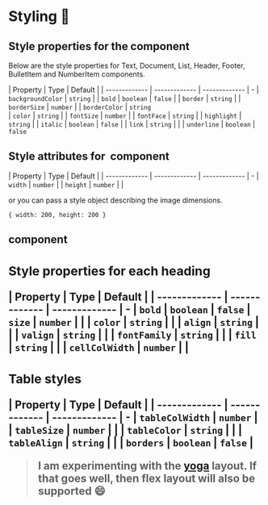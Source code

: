 # Styling 💄

## Style properties for the component
Below are the style properties for Text, Document, List, Header, Footer, BulletItem and NumberItem components.

| Property  | Type | Default | 
| ------------- | ------------- | ------------- | -
| `backgroundColor`  | `string`  | 
| `bold`  | `boolean`  | `false` |
| `border`  | `string`  |
| `borderSize`  | `number`  | 
| `borderColor`  | `string`  
| `color`  | `string`  |
| `fontSize`  | `number`  |
| `fontFace`  | `string`  |
| `highlight`  | `string`  |
| `italic`  | `boolean`  | `false` |
| `link`  | `string`  |  |
| `underline` | `boolean` | `false` 

## Style attributes for <Image /> component

| Property  | Type | Default | 
| ------------- | ------------- | ------------- | -
| `width`  | `number`  | 
| `height`  | `number`  |  |

or you can pass a style object describing the image dimensions.

```
{ width: 200, height: 200 }
```

## <Table /> component

### Style properties for each heading

| Property  | Type | Default | 
| ------------- | ------------- | ------------- | -
| `bold`  | `boolean`  | `false`
| `size`  | `number`  |  |
| `color`  | `string`  |  |
| `align`  | `string`  |  |
| `valign`  | `string`  |  |
| `fontFamily`  | `string`  |  |
| `fill`  | `string`  |  |
| `cellColWidth`  | `number`  |  |

### Table styles

| Property  | Type | Default | 
| ------------- | ------------- | ------------- | -
| `tableColWidth`  | `number`  | 
| `tableSize`  | `number`  |  |
| `tableColor`  | `string`  |  |
| `tableAlign`  | `string`  |  |
| `borders`  | `boolean`  | `false` |

> I am experimenting with the [yoga](https://facebook.github.io/yoga/) layout. If that goes well, then flex layout will also be supported 😄